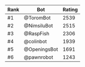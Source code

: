 Rank|Bot|Rating
---|---|---
#1|@ToromBot|2539
#2|@NimsiluBot|2515
#3|@RaspFish|2306
#4|@colinbot|1939
#5|@OpeningsBot|1691
#6|@pawnrobot|1243
